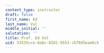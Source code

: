 ```yaml
---
content_type: instructor
draft: false
first_name: Ed
last_name: Vul
middle_initial: ''
salutation: ''
title: Prof. Ed Vul
uid: 53535cce-8a8c-02d1-9553-cb78d5eae6c5
---
```


